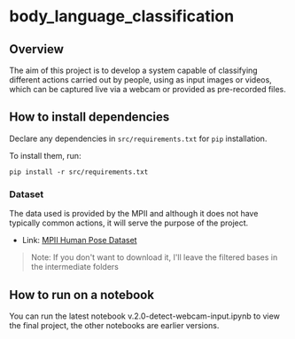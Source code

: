 # body_language_classification

## Overview

The aim of this project is to develop a system capable of classifying different actions carried out by people, using as input images or videos, which can be captured live via a webcam or provided as pre-recorded files.

## How to install dependencies

Declare any dependencies in `src/requirements.txt` for `pip` installation.

To install them, run:

```
pip install -r src/requirements.txt
```

### Dataset

The data used is provided by the MPII and although it does not have typically common actions, it will serve the purpose of the project.
   - Link: [MPII Human Pose Dataset](http://human-pose.mpi-inf.mpg.de/)

> Note: If you don't want to download it, I'll leave the filtered bases in the intermediate folders

## How to run on a notebook

You can run the latest notebook v.2.0-detect-webcam-input.ipynb to view the final project, the other notebooks are earlier versions.
